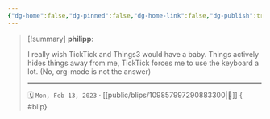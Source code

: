 ```yaml
---
{"dg-home":false,"dg-pinned":false,"dg-home-link":false,"dg-publish":true,"type":"blip","disabled rules":["yaml-title","yaml-title-alias","file-name-heading"],"title":"philipp on mastodon @ 2023-02-13","created-date":"2023-02-13T14:53:27","id":109857997290883300,"updated-date":"2025-05-02T08:50:43","dg-path":"blips/109857997290883300.md","permalink":"/blips/109857997290883300/","dgPassFrontmatter":true,"created":"2023-02-13T14:53:27","updated":"2025-05-02T08:50:43"}
---
```


> [!summary] **philipp**:
>
> I really wish TickTick and Things3 would have a baby. Things actively hides things away from me, TickTick forces me to use the keyboard a lot.
> (No, org-mode is not the answer)
> - - -
>
> 🗓️ `Mon, Feb 13, 2023` · [[public/blips/109857997290883300\|🔗]]
{ #blip}

